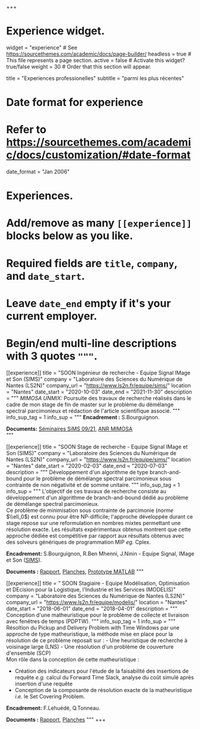+++
# Experience widget.
widget = "experience"  # See https://sourcethemes.com/academic/docs/page-builder/
headless = true  # This file represents a page section.
active = false  # Activate this widget? true/false
weight = 30  # Order that this section will appear.

title = "Experiences professionelles"
subtitle = "parmi les plus récentes"

# Date format for experience
#   Refer to https://sourcethemes.com/academic/docs/customization/#date-format
date_format = "Jan 2006"

# Experiences.
#   Add/remove as many `[[experience]]` blocks below as you like.
#   Required fields are `title`, `company`, and `date_start`.
#   Leave `date_end` empty if it's your current employer.
#   Begin/end multi-line descriptions with 3 quotes `"""`.
[[experience]]
  title = "SOON Ingénieur de recherche - Equipe Signal IMage et Son (SIMS)"
  company = "Laboratoire des Sciences du Numérique de Nantes (LS2N)"
  company_url = "https://www.ls2n.fr/equipe/sims/"
  location = "Nantes"
  date_start = "2020-10-03"
  date_end = "2021-11-30"
  description = """
  *MIMOSA UNMIX:* Poursuite des travaux de recherche réalisés dans le cadre de mon stage de fin de master sur le problème du démélange spectral parcimonieux et rédaction de l'article scientifique associé.
  """
  info_sup_tag = 1
  info_sup = """
  **Encadrement :** S.Bourguignon.

  **Documents:** [Séminaires SiMS 09/21](/files/LATIFM_MIMOSA_UNMIX_SLIDES.pdf), [ANR MIMOSA](https://mimosa.ls2n.fr/)  
  """

[[experience]]
  title = "SOON Stage de recherche - Equipe Signal IMage et Son (SIMS)"
  company = "Laboratoire des Sciences du Numérique de Nantes (LS2N)"
  company_url = "https://www.ls2n.fr/equipe/sims/"
  location = "Nantes"
  date_start = "2020-02-03"
  date_end = "2020-07-03"
  description = """
  Développement d'un algorithme de type branch-and-bound pour le problème de démélange spectral parcimonieux sous contrainte de non négativité et de somme unitaire.
  """
  info_sup_tag = 1
  info_sup = """
  L'objectif de ces travaux de recherche consiste au développement d'un algorithme de branch-and-bound dédié au problème de démélange spectral parcimonieux.  
  Ce problème de minimisation sous contrainte de parcimonie (*norme* $\\ell_0$) est connu pour être NP-difficile; l'approche développée durant ce stage repose sur une reformulation en nombres mixtes permettant une résolution exacte. Les résultats expérimentaux obtenus montrent que cette approche dédiée est compétitive par rapport aux résultats obtenus avec des solveurs génériques de programmation MIP *eg.* Cplex.      

  **Encadrement:** S.Bourguignon, R.Ben Mhenni, J.Ninin - Equipe Signal, IMage et Son ([SIMS](https://www.ls2n.fr/equipe/sims/)).

  **Documents :** [Rapport](/files/LATIFM_M2_BBHS.pdf), [Planches](/files/LATIFM_M2_BBHS_PRES.pdf), [Prototype MATLAB](https://gitlab.com/mlatif/bbdsp)
  """

[[experience]]
  title = " SOON Stagiaire - Equipe Modélisation, Optimisation et DEcision pour la Logistique, l'Industrie et les Services (MODELIS)"
  company = "Laboratoire des Sciences du Numérique de Nantes (LS2N)"
  company_url = "https://www.ls2n.fr/equipe/modelis/"
  location = "Nantes"
  date_start = "2018-06-01"
  date_end = "2018-04-01"
  description = """
  Conception d'une matheuristique pour le problème de collecte et livraison avec fenêtres de temps (PDPTW).
  """
  info_sup_tag = 1
  info_sup = """
  Résoltion du Pickup and Delivery Problem with Time Windows par une approche de type matheuristique, la méthode mise en place pour la résolution de ce problème reposait sur :
    - Une heuristique de recherche à voisinage large (LNS)
    - Une résolution d'un problème de couverture d'ensemble (SCP)  
  Mon rôle dans la conception de cette matheuristique :
  - Création des indicateurs pour l'étude de la faisabilité des insertions de requête *e.g.* calcul du Forward Time Slack, analyse du coût simulé après insertion d'une requête
  - Conception de la composante de résolution exacte de la matheuristique *i.e.* le Set Covering Problem.

  **Encadrement:**  F.Lehuédé, Q.Tonneau.

  **Documents :** [Rapport](/files/LATIFM_L3_PDPTW_RAP.pdf), [Planches](/files/LATIFM_L3_PDPTW_PRES.pdf)
  """
+++
